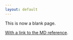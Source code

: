 ```yaml
---
layout: default
---
```


This is now a blank page.

[With a link to the MD reference](./reference.html).

